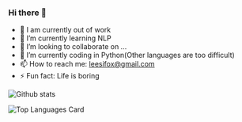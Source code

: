 ### Hi there 👋

<!--
**orangetwo/orangetwo** is a ✨ _special_ ✨ repository because its `README.md` (this file) appears on your GitHub profile.

Here are some ideas to get you started:
-->
- 🔭 I am currently out of work
- 🌱 I’m currently learning NLP
- 👯 I’m looking to collaborate on ...
- 🤔 I’m currently coding in Python(Other languages are too difficult)
- 📫 How to reach me: leesifox@gmail.com
- ⚡ Fun fact: Life is boring



![Github stats](https://github-readme-stats.vercel.app/api?username=orangetwo&theme=highcontrast&show_icons=true&count_private=true)



![Top Languages Card](https://github-readme-stats.vercel.app/api/top-langs/?username=orangetwo&layout=compact)